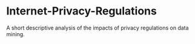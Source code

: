 # Internet-Privacy-Regulations
A short descriptive analysis of the impacts of privacy regulations on data mining.
